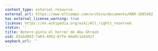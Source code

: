 ```yaml
---
content_type: external-resource
external_url: https://www.eltiempo.com/archivo/documento/MAM-1685402
has_external_license_warning: true
license: https://en.wikipedia.org/wiki/All_rights_reserved
status: ''
title: Botero pinta el horror de Abu Ghraib
uid: 83a5d893-7a03-4852-87fe-8da9c1a43427
wayback_url: ''
---
```

